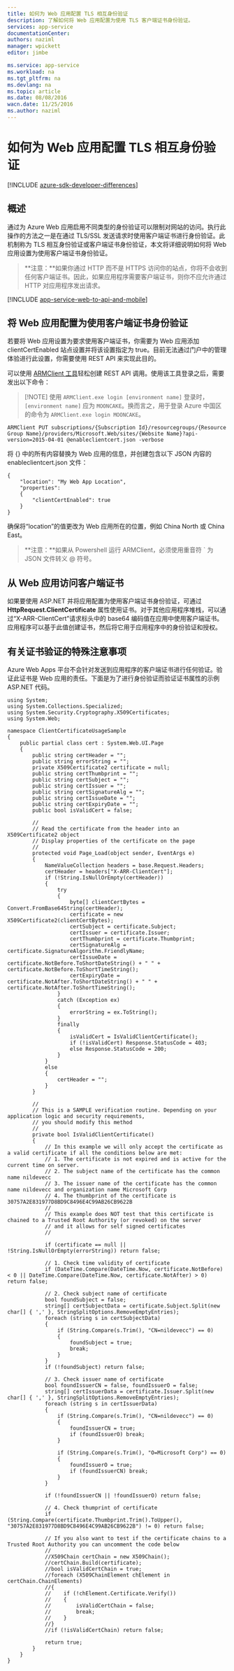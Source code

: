 ```yaml
---
title: 如何为 Web 应用配置 TLS 相互身份验证
description: 了解如何将 Web 应用配置为使用 TLS 客户端证书身份验证。
services: app-service
documentationCenter: 
authors: naziml
manager: wpickett
editor: jimbe

ms.service: app-service
ms.workload: na
ms.tgt_pltfrm: na
ms.devlang: na
ms.topic: article
ms.date: 08/08/2016
wacn.date: 11/25/2016
ms.author: naziml
---
```


# 如何为 Web 应用配置 TLS 相互身份验证

[!INCLUDE [azure-sdk-developer-differences](../../includes/azure-sdk-developer-differences.md)]

## 概述 ##
通过为 Azure Web 应用启用不同类型的身份验证可以限制对网站的访问。执行此操作的方法之一是在通过 TLS/SSL 发送请求时使用客户端证书进行身份验证。此机制称为 TLS 相互身份验证或客户端证书身份验证，本文将详细说明如何将 Web 应用设置为使用客户端证书身份验证。

> **注意：**如果你通过 HTTP 而不是 HTTPS 访问你的站点，你将不会收到任何客户端证书。因此，如果应用程序需要客户端证书，则你不应允许通过 HTTP 对应用程序发出请求。

[!INCLUDE [app-service-web-to-api-and-mobile](../../includes/app-service-web-to-api-and-mobile.md)]

## 将 Web 应用配置为使用客户端证书身份验证 ##
若要将 Web 应用设置为要求使用客户端证书，你需要为 Web 应用添加 clientCertEnabled 站点设置并将该设置指定为 true。目前无法通过门户中的管理体验进行此设置，你需要使用 REST API 来实现此目的。

可以使用 [ARMClient 工具](https://github.com/projectkudu/ARMClient)轻松创建 REST API 调用。使用该工具登录之后，需要发出以下命令：

>[!NOTE] 使用 `ARMClient.exe login [environment name]` 登录时，`[environment name]` 应为 `MOONCAKE`。换而言之，用于登录 Azure 中国区的命令为 `ARMClient.exe login MOONCAKE`。

    ARMClient PUT subscriptions/{Subscription Id}/resourcegroups/{Resource Group Name}/providers/Microsoft.Web/sites/{Website Name}?api-version=2015-04-01 @enableclientcert.json -verbose
    
将 {} 中的所有内容替换为 Web 应用的信息，并创建包含以下 JSON 内容的 enableclientcert.json 文件：

	{
		"location": "My Web App Location",   
		"properties": 
		{  
			"clientCertEnabled": true
		}
	}  

确保将“location”的值更改为 Web 应用所在的位置，例如 China North 或 China East。

> **注意：**如果从 Powershell 运行 ARMClient，必须使用重音符 ` 为 JSON 文件转义 @ 符号。

## 从 Web 应用访问客户端证书 ##
如果要使用 ASP.NET 并将应用配置为使用客户端证书身份验证，可通过 **HttpRequest.ClientCertificate** 属性使用证书。对于其他应用程序堆栈，可以通过“X-ARR-ClientCert”请求标头中的 base64 编码值在应用中使用客户端证书。应用程序可以基于此值创建证书，然后将它用于应用程序中的身份验证和授权。

## 有关证书验证的特殊注意事项 ##
Azure Web Apps 平台不会针对发送到应用程序的客户端证书进行任何验证。验证此证书是 Web 应用的责任。下面是为了进行身份验证而验证证书属性的示例 ASP.NET 代码。

    using System;
    using System.Collections.Specialized;
    using System.Security.Cryptography.X509Certificates;
    using System.Web;

    namespace ClientCertificateUsageSample
    {
        public partial class cert : System.Web.UI.Page
        {
            public string certHeader = "";
            public string errorString = "";
            private X509Certificate2 certificate = null;
            public string certThumbprint = "";
            public string certSubject = "";
            public string certIssuer = "";
            public string certSignatureAlg = "";
            public string certIssueDate = "";
            public string certExpiryDate = "";
            public bool isValidCert = false;

            //
            // Read the certificate from the header into an X509Certificate2 object
            // Display properties of the certificate on the page
            //
            protected void Page_Load(object sender, EventArgs e)
            {
                NameValueCollection headers = base.Request.Headers;
                certHeader = headers["X-ARR-ClientCert"];
                if (!String.IsNullOrEmpty(certHeader))
                {
                    try
                    {
                        byte[] clientCertBytes = Convert.FromBase64String(certHeader);
                        certificate = new X509Certificate2(clientCertBytes);
                        certSubject = certificate.Subject;
                        certIssuer = certificate.Issuer;
                        certThumbprint = certificate.Thumbprint;
                        certSignatureAlg = certificate.SignatureAlgorithm.FriendlyName;
                        certIssueDate = certificate.NotBefore.ToShortDateString() + " " + certificate.NotBefore.ToShortTimeString();
                        certExpiryDate = certificate.NotAfter.ToShortDateString() + " " + certificate.NotAfter.ToShortTimeString();
                    }
                    catch (Exception ex)
                    {
                        errorString = ex.ToString();
                    }
                    finally 
                    {
                        isValidCert = IsValidClientCertificate();
                        if (!isValidCert) Response.StatusCode = 403;
                        else Response.StatusCode = 200;
                    }
                }
                else
                {
                    certHeader = "";
                }
            }

            //
            // This is a SAMPLE verification routine. Depending on your application logic and security requirements, 
            // you should modify this method
            //
            private bool IsValidClientCertificate()
            {
                // In this example we will only accept the certificate as a valid certificate if all the conditions below are met:
                // 1. The certificate is not expired and is active for the current time on server.
                // 2. The subject name of the certificate has the common name nildevecc
                // 3. The issuer name of the certificate has the common name nildevecc and organization name Microsoft Corp
                // 4. The thumbprint of the certificate is 30757A2E831977D8BD9C8496E4C99AB26CB9622B
                //
                // This example does NOT test that this certificate is chained to a Trusted Root Authority (or revoked) on the server 
                // and it allows for self signed certificates
                //

                if (certificate == null || !String.IsNullOrEmpty(errorString)) return false;
                
                // 1. Check time validity of certificate
                if (DateTime.Compare(DateTime.Now, certificate.NotBefore) < 0 || DateTime.Compare(DateTime.Now, certificate.NotAfter) > 0) return false;
                
                // 2. Check subject name of certificate
                bool foundSubject = false;
                string[] certSubjectData = certificate.Subject.Split(new char[] { ',' }, StringSplitOptions.RemoveEmptyEntries);
                foreach (string s in certSubjectData)
                {
                    if (String.Compare(s.Trim(), "CN=nildevecc") == 0)
                    {
                        foundSubject = true;
                        break;
                    }
                }
                if (!foundSubject) return false;

                // 3. Check issuer name of certificate
                bool foundIssuerCN = false, foundIssuerO = false;
                string[] certIssuerData = certificate.Issuer.Split(new char[] { ',' }, StringSplitOptions.RemoveEmptyEntries);
                foreach (string s in certIssuerData)
                {
                    if (String.Compare(s.Trim(), "CN=nildevecc") == 0)
                    {
                        foundIssuerCN = true;
                        if (foundIssuerO) break;
                    }

                    if (String.Compare(s.Trim(), "O=Microsoft Corp") == 0)
                    {
                        foundIssuerO = true;
                        if (foundIssuerCN) break;
                    }
                }

                if (!foundIssuerCN || !foundIssuerO) return false;

                // 4. Check thumprint of certificate
                if (String.Compare(certificate.Thumbprint.Trim().ToUpper(), "30757A2E831977D8BD9C8496E4C99AB26CB9622B") != 0) return false;

                // If you also want to test if the certificate chains to a Trusted Root Authority you can uncomment the code below
                //
                //X509Chain certChain = new X509Chain();
                //certChain.Build(certificate);
                //bool isValidCertChain = true;
                //foreach (X509ChainElement chElement in certChain.ChainElements)
                //{
                //    if (!chElement.Certificate.Verify())
                //    {
                //        isValidCertChain = false;
                //        break;
                //    }
                //}
                //if (!isValidCertChain) return false;

                return true;
            }
        }
    }

<!---HONumber=Mooncake_0919_2016-->